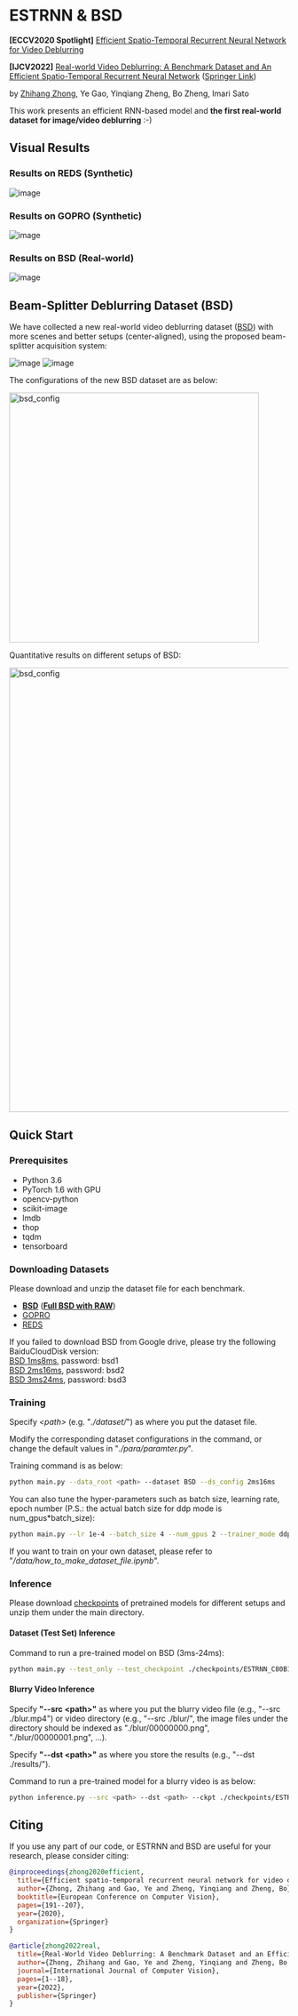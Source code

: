 # ESTRNN & BSD
**[ECCV2020 Spotlight]** [Efficient Spatio-Temporal Recurrent Neural Network for Video Deblurring](https://www.ecva.net/papers/eccv_2020/papers_ECCV/papers/123510188.pdf)

**[IJCV2022]** [Real-world Video Deblurring: A Benchmark Dataset and An Efficient Spatio-Temporal Recurrent Neural Network](https://arxiv.org/abs/2106.16028) ([Springer Link](https://link.springer.com/article/10.1007/s11263-022-01705-6))

by [Zhihang Zhong](https://zzh-tech.github.io/), Ye Gao, Yinqiang Zheng, Bo Zheng, Imari Sato

This work presents an efficient RNN-based model and **the first real-world dataset for image/video deblurring** :-)

## Visual Results

### Results on REDS (Synthetic)
![image](https://github.com/zzh-tech/Images/blob/master/ESTRNN/reds.gif)


### Results on GOPRO (Synthetic)
![image](https://github.com/zzh-tech/Images/blob/master/ESTRNN/gopro.gif)


### Results on BSD (Real-world)
![image](https://github.com/zzh-tech/Images/blob/master/ESTRNN/bsd.gif)


## Beam-Splitter Deblurring Dataset (BSD)

We have collected a new real-world video deblurring dataset ([BSD](https://drive.google.com/file/d/19cel6QgofsWviRbA5IPMEv_hDbZ30vwH/view?usp=sharing)) with more scenes and better setups (center-aligned), using the proposed beam-splitter acquisition system:

![image](https://drive.google.com/uc?export=view&id=1CewlyJTUrZk8CqwU6zDRelyoQBNK-Ahw)
![image](https://github.com/zzh-tech/Images/blob/master/ESTRNN/bsd_demo.gif)

The configurations of the new BSD dataset are as below:

<img src="https://drive.google.com/uc?export=view&id=1LXng0rsxnTgJRDdBu_7-Jg6d4_HyEpIl" alt="bsd_config" width="450"/>

Quantitative results on different setups of BSD:

<img src="https://drive.google.com/uc?export=view&id=1gC98Jn07F2blLmftZqTwxPAld8KyNZEL" alt="bsd_config" width="800"/>


## Quick Start

### Prerequisites

- Python 3.6
- PyTorch 1.6 with GPU
- opencv-python
- scikit-image
- lmdb
- thop
- tqdm
- tensorboard

### Downloading Datasets

Please download and unzip the dataset file for each benchmark.

- [**BSD**](https://drive.google.com/drive/folders/1imcfS1oFpWF8Zn0volcDIHf7o7aVm1nk?usp=share_link) ([**Full BSD with RAW**](https://drive.google.com/file/d/19cel6QgofsWviRbA5IPMEv_hDbZ30vwH/view?usp=sharing))
- [GOPRO](https://drive.google.com/file/d/1Tni2gZzI_Hd03Msc8Rrxl5JklznqO9AG/view?usp=sharing)
- [REDS](https://drive.google.com/file/d/1wMOtIqmnNfXqe0_-Xq0Xj6WMspCaEgRR/view?usp=sharing)

If you failed to download BSD from Google drive, please try the following BaiduCloudDisk version:  
[BSD 1ms8ms](https://pan.baidu.com/s/1i7iMOZVOvBWmNYi8zkQIpw), password: bsd1  
[BSD 2ms16ms](https://pan.baidu.com/s/1ur-XHeNoSTPFQJwBVfbofQ), password: bsd2  
[BSD 3ms24ms](https://pan.baidu.com/s/1QNJlxiduwbQzCypy-7Mlbw), password: bsd3  


### Training

Specify *\<path\>* (e.g. "*./dataset/*") as where you put the dataset file.

Modify the corresponding dataset configurations in the command, or change the default values in "*./para/paramter.py*". 

Training command is as below:

```bash
python main.py --data_root <path> --dataset BSD --ds_config 2ms16ms
```

You can also tune the hyper-parameters such as batch size, learning rate, epoch number (P.S.: the actual batch size for ddp mode is num_gpus*batch_size):

```bash
python main.py --lr 1e-4 --batch_size 4 --num_gpus 2 --trainer_mode ddp
```

If you want to train on your own dataset, please refer to "*/data/how_to_make_dataset_file.ipynb*".

### Inference

Please download [checkpoints](https://drive.google.com/file/d/1n39u16UP5FUe04NDK-rpiBQtjUHibyRf/view?usp=sharing) of pretrained models for different setups and unzip them under the main directory.

#### Dataset (Test Set) Inference

Command to run a pre-trained model on BSD (3ms-24ms):

```bash
python main.py --test_only --test_checkpoint ./checkpoints/ESTRNN_C80B15_BSD_3ms24ms.tar --dataset BSD --ds_config 3ms24ms --video
```

#### Blurry Video Inference

Specify **"--src \<path\>"** as where you put the blurry video file (e.g., "--src ./blur.mp4") or video directory (e.g., "--src ./blur/", the image files under the directory should be indexed as "./blur/00000000.png", "./blur/00000001.png", ...).

Specify **"--dst \<path\>"** as where you store the results (e.g., "--dst ./results/").

Command to run a pre-trained model for a blurry video is as below:

```bash
python inference.py --src <path> --dst <path> --ckpt ./checkpoints/ESTRNN_C80B15_BSD_2ms16ms.tar
```

## Citing

If you use any part of our code, or ESTRNN and BSD are useful for your research, please consider citing:

```bibtex
@inproceedings{zhong2020efficient,
  title={Efficient spatio-temporal recurrent neural network for video deblurring},
  author={Zhong, Zhihang and Gao, Ye and Zheng, Yinqiang and Zheng, Bo},
  booktitle={European Conference on Computer Vision},
  pages={191--207},
  year={2020},
  organization={Springer}
}

@article{zhong2022real,
  title={Real-World Video Deblurring: A Benchmark Dataset and an Efficient Recurrent Neural Network},
  author={Zhong, Zhihang and Gao, Ye and Zheng, Yinqiang and Zheng, Bo and Sato, Imari},
  journal={International Journal of Computer Vision},
  pages={1--18},
  year={2022},
  publisher={Springer}
}

```
